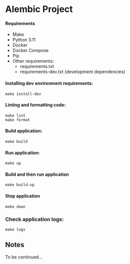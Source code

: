 # Alembic Project

#### Requirements

- Make
- Python 3.11
- Docker
- Docker Compose
- Pip
- Other requirements:
    - requirements.txt
    - requirements-dev.txt (development dependencies)

#### Installing dev environment requirements:

```shell
make install-dev
```

#### Linting and formatting code:

```shell
make lint
make format
```

#### Build application:

```shell
make build
```

#### Run application:

```shell
make up
```

#### Build and then run application
```shell
make build-up
```

#### Stop application

```shell
make down
```

### Check application logs:

```shell
make logs
```

## Notes

To be continued...
